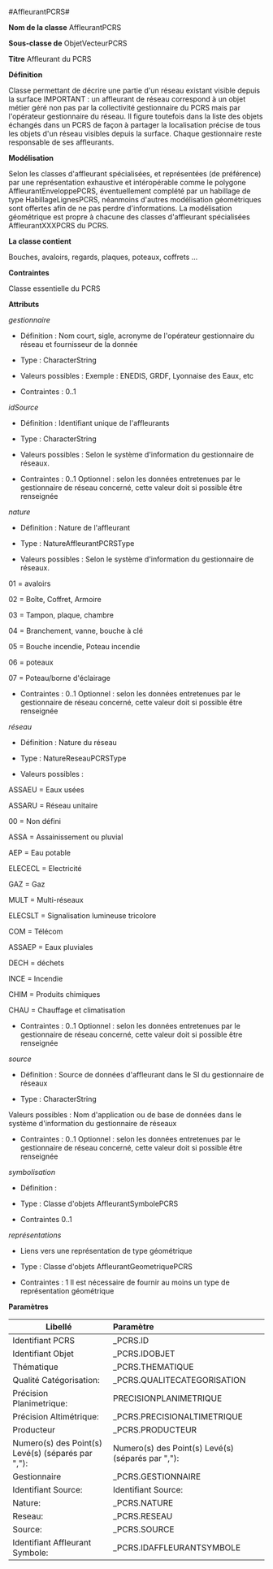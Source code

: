 
#AffleurantPCRS#



**Nom de la classe**
AffleurantPCRS

**Sous-classe de**
 ObjetVecteurPCRS

**Titre**
Affleurant du PCRS

**Définition**

Classe permettant de décrire une partie d'un réseau existant visible depuis la surface
IMPORTANT : un affleurant de réseau correspond à un objet métier géré non pas par la collectivité gestionnaire du PCRS mais par l'opérateur gestionnaire du réseau. Il figure toutefois dans la liste des objets échangés dans un PCRS de façon à partager la localisation précise de tous les objets d'un réseau visibles depuis la surface. Chaque gestionnaire reste responsable de ses affleurants.

**Modélisation**

Selon les classes d'affleurant spécialisées, et représentées (de préférence) par une représentation exhaustive et intéropérable comme le polygone AffleurantEnveloppePCRS, éventuellement complété par un habillage de type HabillageLignesPCRS, néanmoins d'autres modélisation géométriques sont offertes afin de ne pas perdre d'informations. La modélisation géométrique est propre à chacune des classes d'affleurant spécialisées AffleurantXXXPCRS du PCRS.

**La classe contient**

Bouches, avaloirs, regards, plaques, poteaux, coffrets ...

**Contraintes**

Classe essentielle du PCRS

**Attributs**

*gestionnaire*

- Définition : Nom court, sigle, acronyme de l'opérateur gestionnaire du réseau et fournisseur de la donnée

- Type : CharacterString

- Valeurs possibles : Exemple : ENEDIS, GRDF, Lyonnaise des Eaux, etc

- Contraintes : 0..1

*idSource*

- Définition : Identifiant unique de l'affleurants

- Type : CharacterString

- Valeurs possibles : Selon le système d'information du gestionnaire de réseaux.

- Contraintes : 0..1 Optionnel : selon les données entretenues par le gestionnaire de réseau concerné, cette valeur doit si possible être renseignée

*nature*

- Définition : Nature de l'affleurant

- Type : NatureAffleurantPCRSType

- Valeurs possibles : Selon le système d'information du gestionnaire de réseaux.

01 = avaloirs

02 = Boîte, Coffret, Armoire

03 = Tampon, plaque, chambre

04 = Branchement, vanne, bouche à clé

05 = Bouche incendie, Poteau incendie

06 = poteaux

07 = Poteau/borne d'éclairage

- Contraintes : 0..1 Optionnel : selon les données entretenues par le gestionnaire de réseau concerné, cette valeur doit si possible être renseignée

*réseau*

- Définition : Nature du réseau

- Type : NatureReseauPCRSType

- Valeurs possibles :

ASSAEU = Eaux usées

ASSARU = Réseau unitaire

00 = Non défini

ASSA = Assainissement ou pluvial

AEP = Eau potable

ELECECL = Electricité

GAZ = Gaz

MULT = Multi-réseaux

ELECSLT = Signalisation lumineuse tricolore

COM = Télécom

ASSAEP = Eaux pluviales

DECH = déchets

INCE = Incendie

CHIM = Produits chimiques

CHAU = Chauffage et climatisation

- Contraintes : 0..1 Optionnel : selon les données entretenues par le gestionnaire de réseau concerné, cette valeur doit si possible être renseignée


*source*

- Définition : Source de données d'affleurant dans le SI du gestionnaire de réseaux

- Type : CharacterString

Valeurs possibles : Nom d'application ou de base de données dans le système d'information du gestionnaire de réseaux

- Contraintes : 0..1 Optionnel : selon les données entretenues par le gestionnaire de réseau concerné, cette valeur doit si possible être renseignée

*symbolisation*

- Définition :

- Type : Classe d'objets AffleurantSymbolePCRS

- Contraintes 0..1

*représentations*

- Liens vers une représentation de type géométrique

- Type : Classe d'objets AffleurantGeometriquePCRS

- Contraintes : 1 Il est nécessaire de fournir au moins un type de représentation géométrique

**Paramètres**

| Libellé | Paramètre |
| ---------|:-------------|
|Identifiant PCRS|_PCRS.ID|
|Identifiant Objet|_PCRS.IDOBJET|
|Thématique|_PCRS.THEMATIQUE|
|Qualité Catégorisation:|_PCRS.QUALITECATEGORISATION|
|Précision Planimetrique:|PRECISIONPLANIMETRIQUE|
|Précision Altimétrique:|_PCRS.PRECISIONALTIMETRIQUE|
|Producteur|_PCRS.PRODUCTEUR|
|Numero(s) des Point(s) Levé(s) (séparés par ","):|Numero(s) des Point(s) Levé(s) (séparés par ","):|
|Gestionnaire|_PCRS.GESTIONNAIRE|
|Identifiant Source:|Identifiant Source:|
|Nature:|_PCRS.NATURE|
|Reseau:|_PCRS.RESEAU|
|Source:|_PCRS.SOURCE|
|Identifiant Affleurant Symbole:|_PCRS.IDAFFLEURANTSYMBOLE|
